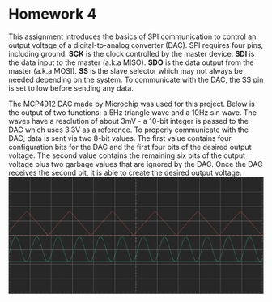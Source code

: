 # Homework 4
This assignment introduces the basics of SPI communication to control an output voltage of a digital-to-analog converter (DAC). SPI requires four pins, including ground. **SCK** is the clock controlled by the master device. **SDI** is the data input to the master (a.k.a MISO). **SDO** is the data output from the master (a.k.a MOSI). **SS** is the slave selector which may not always be needed depending on the system. To communicate with the DAC, the SS pin is set to low before sending any data.

The MCP4912 DAC made by Microchip was used for this project. Below is the output of two functions: a 5Hz triangle wave and a 10Hz sin wave. The waves have a resolution of about 3mV - a 10-bit integer is passed to the DAC which uses 3.3V as a reference. To properly communicate with the DAC, data is sent via two 8-bit values. The first value contains four configuration bits for the DAC and the first four bits of the desired output voltage. The second value contains the remaining six bits of the output voltage plus two garbage values that are ignored by the DAC. Once the DAC receives the second bit, it is able to create the desired output voltage.
![image](sin_tri.png)
